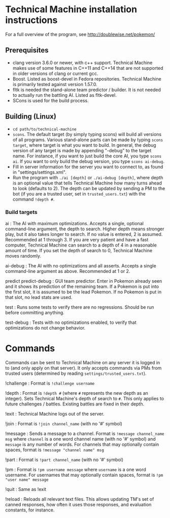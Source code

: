 # Technical Machine installation instructions

For a full overview of the program, see http://doublewise.net/pokemon/

## Prerequisites

* clang version 3.6.0 or newer, with c++ support. Technical Machine makes use of some features in C++11 and C++14 that are not supported in older versions of clang or current gcc.
* Boost. Listed as boost-devel in Fedora repositories. Technical Machine is primarily tested against version 1.57.0.
* fltk is needed the stand-alone team predictor / builder. It is not needed to actually run the battling AI. Listed as fltk-devel.
* SCons is used for the build process.

## Building (Linux)

* `cd path/to/technical-machine`
* `scons`. The default target (by simply typing scons) will build all versions of all programs. Various stand-alone parts can be made by typing `scons target`, where target is what you want to build. In general, the debug version of any target is made by appending "-debug" to the target name. For instance, if you want to just build the core AI, you type `scons ai`. If you want to only build the debug version, you type `scons ai-debug`.
* Fill in server information for the server you want to connect to, as found in "settings/settings.xml".
* Run the program with `./ai [depth]` or `./ai-debug [depth]`, where depth is an optional value that tells Technical Machine how many turns ahead to look (defaults to 2). The depth can be updated by sending a PM to the bot (if you are a trusted user, set in `trusted_users.txt`) with the command `!depth #`.

### Build targets

ai
:	The AI with maximum optimizations. Accepts a single, optional command-line argument, the depth to search. Higher depth means stronger play, but it also takes longer to search. If no value is entered, 2 is assumed. Recommended at 1 through 3. If you are very patient and have a fast computer, Technical Machine can search to a depth of 4 in a reasonable amount of time. If you set the depth of search to 0, Technical Machine moves randomly.

ai-debug
:	The AI with no optimizations and all asserts. Accepts a single command-line argument as above. Recommended at 1 or 2.

predict
predict-debug
:	GUI team predictor. Enter in Pokemon already seen and it shows its prediction of the remaining team. If a Pokemon is put into the first slot, it is assumed to be the lead Pokemon. If no Pokemon is put in that slot, no lead stats are used.

test
:	Runs some tests to verify there are no regressions. Should be run before committing anything.

test-debug
:	Tests with no optimizations enabled, to verify that optimizations do not change behavior.

# Commands

Commands can be sent to Technical Machine on any server it is logged in to (and only apply on that server). It only accepts commands via PMs from trusted users (determined by reading `settings/trusted_users.txt`).

!challenge
:	Format is `!challenge username`

!depth
:	Format is `!depth #` (where `#` represents the new depth as an integer). Sets Technical Machine's depth of search to `#`. This only applies to future challenges / battles. Existing battles are fixed in their depth.

!exit
:	Technical Machine logs out of the server.

!join
:	Format is `!join channel_name` (with no '#' symbol)

!message
:	Sends a message to a channel. Format is `!message channel_name msg` where `channel` is a one word channel name (with no '#' symbol) and `message` is any number of words. For channels that may optionally contain spaces, format is `!message "channel name" msg`

!part
:	Format is `!part channel_name` (with no '#' symbol)

!pm
:	Format is `!pm username message` where `username` is a one word username. For usernames that may optionally contain spaces, format is `!pm "user name" message`

!quit
:	Same as !exit

!reload
:	Reloads all relevant text files. This allows updating TM's set of canned responses, how often it uses those responses, and evaluation constants, for instance.
